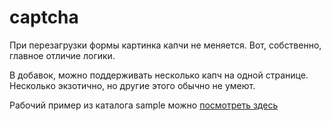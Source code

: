 captcha
=======

При перезагрузки формы картинка капчи не меняется. Вот, собственно, главное отличие логики.

В добавок, можно поддерживать несколько капч на одной странице. Несколько экзотично, но другие этого обычно не умеют.

 Рабочий пример из каталога sample можно [посмотреть здесь](http://ksnk.500mb.net/captcha/sample/sample1.php)


